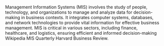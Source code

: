  Management Information Systems (MIS) involves the study of people, technology, and organizations to manage and analyze data for decision-making in business contexts. It integrates computer systems, databases, and network technologies to provide vital information for effective business management. MIS is critical in various sectors, including finance, healthcare, and logistics, ensuring efficient and informed decision-making​ Wikipedia​​ MIS Quarterly​​ Harvard Business Review​.